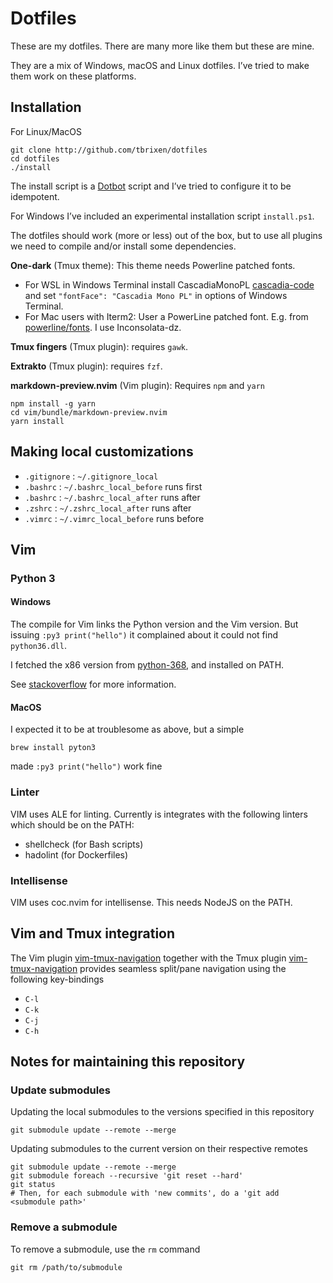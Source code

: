 # Dotfiles

These are my dotfiles. There are many more like them but these are mine.

They are a mix of Windows, macOS and Linux dotfiles. I’ve tried to make them
work on these platforms.

## Installation

For Linux/MacOS

    git clone http://github.com/tbrixen/dotfiles
    cd dotfiles
    ./install

The install script is a [Dotbot][dotbot] script and I’ve tried to configure it
to be idempotent.

For Windows I’ve included an experimental installation script `install.ps1`.

The dotfiles should work (more or less) out of the box, but to use all plugins
we need to compile and/or install some dependencies.

**One-dark** (Tmux theme):
This theme needs Powerline patched fonts.

* For WSL in Windows Terminal install CascadiaMonoPL
 [cascadia-code](https://github.com/microsoft/cascadia-code/releases) and set
 `"fontFace": "Cascadia Mono PL"` in options of Windows Terminal.
* For Mac users with Iterm2: User a PowerLine patched font. E.g. from
  [powerline/fonts](https://github.com/powerline/fonts). I use Inconsolata-dz.

**Tmux fingers** (Tmux plugin): requires `gawk`.

**Extrakto** (Tmux plugin): requires `fzf`.

**markdown-preview.nvim** (Vim plugin):
Requires `npm` and `yarn`

    npm install -g yarn
    cd vim/bundle/markdown-preview.nvim
    yarn install

## Making local customizations

* `.gitignore` : `~/.gitignore_local`
* `.bashrc` : `~/.bashrc_local_before` runs first
* `.bashrc` : `~/.bashrc_local_after` runs after
* `.zshrc` : `~/.zshrc_local_after` runs after
* `.vimrc` : `~/.vimrc_local_before` runs before

## Vim

### Python 3

#### Windows

The compile for Vim links the Python version and the Vim version. But issuing
`:py3 print("hello")` it complained about it could not find `python36.dll`.

I fetched the x86 version from
[python-368](https://www.python.org/downloads/release/python-368/), and
installed on PATH.

See [stackoverflow](https://stackoverflow.com/questions/23691408/install-gvim-on-windows-with-python3-support) for more information.

#### MacOS

I expected it to be at troublesome as above, but a simple

    brew install pyton3 

made `:py3 print("hello")` work fine

### Linter

VIM uses ALE for linting. Currently is integrates with the following linters which should be on the PATH:

* shellcheck (for Bash scripts)
* hadolint (for Dockerfiles)

### Intellisense

VIM uses coc.nvim for intellisense. This needs NodeJS on the PATH.

## Vim and Tmux integration

The Vim plugin
[vim-tmux-navigation](https://github.com/christoomey/vim-tmux-navigator)
together with the Tmux plugin
[vim-tmux-navigation](https://github.com/christoomey/vim-tmux-navigator)
provides seamless split/pane navigation using the following key-bindings

* `C-l`
* `C-k`
* `C-j`
* `C-h`

## Notes for maintaining this repository

### Update submodules

Updating the local submodules to the versions specified in this repository

    git submodule update --remote --merge

Updating submodules to the current version on their respective remotes

    git submodule update --remote --merge
    git submodule foreach --recursive 'git reset --hard'
    git status
    # Then, for each submodule with 'new commits', do a 'git add <submodule path>'

### Remove a submodule

To remove a submodule, use the `rm` command

    git rm /path/to/submodule

[dotbot]: https://github.com/anishathalye/dotbot
